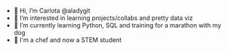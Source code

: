 - 👋 Hi, I’m Carlota @aladygit
- 👀 I’m interested in learning projects/collabs and pretty data viz
- 🌱 I’m currently learning Python, SQL and training for a marathon with my dog
- 🔪 I'm a chef and now a STEM student
